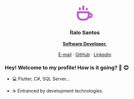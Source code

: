 <body>
  <br>
  <p align="center">
    <a href="https://github.com/dev-italosantos">
      <img src="https://github.com/dev-italosantos/Developer-Portfolio-Project/blob/master/img/logo.1.png" alt="logo Readme" width="10%" height="10%">
    </a>
  </p>
  <h3 align="center">Ítalo Santos</h3>
 <p align="center">
    <a href="https://dev-italosantos.github.io/Developer-Portfolio-Project/"><strong>Software Developer.</strong></a>
    <br>
    <br>
    <a href="italotayllor@gmail.com">E-mail</a>
    ·
    <a href="https://github.com/dev-italosantos/">GitHub</a>
    ·
    <a href="https://www.linkedin.com/in/italo-santos-dev/">Linkedin</a>
 </p>
 
### Hey! Welcome to my profile! How is it going? :wave: :blush:

- :computer:  Flutter, C#, SQL Server...

- :coffee:    Entranced by development technologies. 

</body>
